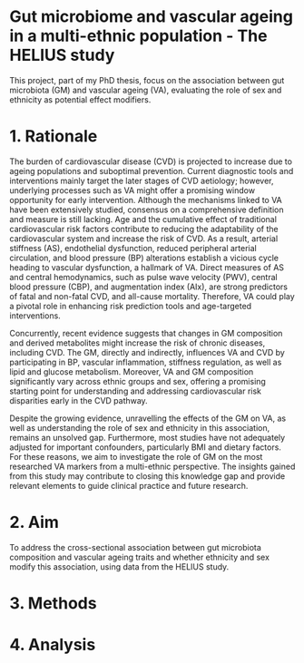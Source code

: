# Gut microbiome and vascular ageing in a multi-ethnic population - The HELIUS study

This project, part of my PhD thesis, focus on the association between gut microbiota (GM) and vascular ageing (VA), evaluating the role of sex and ethnicity as potential effect modifiers.

# 1. Rationale

The burden of cardiovascular disease (CVD) is projected to increase due to ageing populations and suboptimal prevention. Current diagnostic tools and interventions mainly target the later stages of CVD aetiology; however, underlying processes such as VA might offer a promising window opportunity for early intervention. Although the mechanisms linked to VA have been extensively studied, consensus on a comprehensive definition and measure is still lacking. Age and the cumulative effect of traditional cardiovascular risk factors contribute to  reducing the adaptability of the cardiovascular system and increase the risk of CVD. As a result, arterial stiffness (AS), endothelial dysfunction, reduced peripheral arterial circulation, and blood pressure (BP) alterations establish a vicious cycle heading to vascular dysfunction, a hallmark of VA. Direct measures of AS and central hemodynamics, such as pulse wave velocity (PWV), central blood pressure (CBP), and augmentation index (AIx), are strong predictors of fatal and non-fatal CVD, and all-cause mortality. Therefore, VA could play a pivotal role in enhancing risk prediction tools and age-targeted interventions.

Concurrently, recent evidence suggests that changes in GM composition and derived metabolites might increase the risk of chronic diseases, including CVD. The GM, directly and indirectly, influences VA and CVD by participating in BP, vascular inflammation, stiffness regulation, as well as lipid and glucose metabolism. Moreover, VA and GM composition significantly vary across ethnic groups and sex, offering a promising starting point for understanding and addressing cardiovascular risk disparities early in the CVD pathway. 

Despite the growing evidence, unravelling the effects of the GM on VA, as well as understanding the role of sex and ethnicity in this association, remains an unsolved gap. Furthermore, most studies have not adequately adjusted for important confounders, particularly BMI and dietary factors. For these reasons, we aim to investigate the role of GM on the most researched VA markers from a multi-ethnic perspective. The insights gained from this study may contribute to closing this knowledge gap and provide relevant elements to guide clinical practice and future research.

# 2. Aim

To address the cross-sectional association between gut microbiota composition and vascular ageing traits and whether ethnicity and sex modify this association, using data from the HELIUS study.

# 3. Methods

# 4. Analysis

